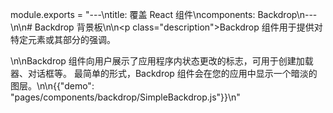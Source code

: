 module.exports = "---\ntitle: 覆盖 React 组件\ncomponents: Backdrop\n---\n\n# Backdrop 背景板\n\n<p class=\"description\">Backdrop 组件用于提供对特定元素或其部分的强调。</p>\n\nBackdrop 组件向用户展示了应用程序内状态更改的标志，可用于创建加载器、对话框等。 最简单的形式，Backdrop 组件会在您的应用中显示一个暗淡的图层。\n\n{{\"demo\": \"pages/components/backdrop/SimpleBackdrop.js\"}}\n"